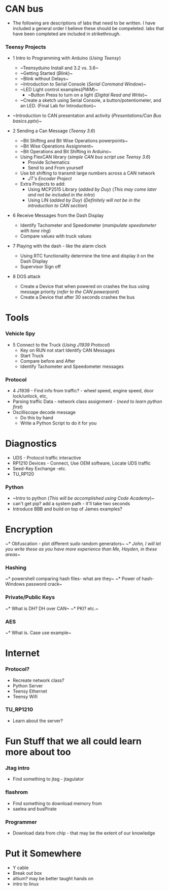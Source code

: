 # CAN bus
* The following are descriptions of labs that need to be written. I have included a general order I believe these should be compeleted.
labs that have been completed are included in strikethrough. 
### Teensy Projects
* 1 Intro to Programming with Arduino (_Using Teensy_)
	- ~Teensyduino Install and 3.2 vs. 3.6~
	- ~Getting Started (_Blink_)~
	- ~Blink without Delays~
	- ~Introduction to Serial Console (_Serial Command Window_)~
	- ~LED Light control examples(_PWM_)~
		- ~Button Press to turn on a light (_Digital Read and Write_)~
	- ~Create a sketch using Serial Console, a button/potentiometer, and an LED. (Final Lab for Introduction)~
	
* ~Introduction to CAN presentation and activity (_Presentations/Can Bus basics.pptx_)~
* 2 Sending a Can Message (_Teensy 3.6_)
	- ~Bit Shifting and Bit Wise Operations powerpoints~
	- ~Bit Wise Operations Assignment~
	- ~Bit Operations and Bit Shifting in Arduino~
	- Using FlexCAN library (_simple CAN bus script use Teensy 3.6_)
		- Provide Schematics
		- Send to and From yourself
	- Use bit shifting to transmit large numbers across a CAN network
		- _JT's Encoder Project_
	- Extra Projects to add:
		- Using MCP2515 Library (_added by Duy_) (_This may come later and not be included in the intro_)
		- Using LIN (_added by Duy_) (_Definitely will not be in the introduction to CAN section_)
	
* 6 Receive Messages from the Dash Display
	- Identify Tachometer and Speedometer (_manipulate speedometer with tone ring_)
	- Compare values with truck values
* 7 Playing with the dash - like the alarm clock
	- Using RTC functionality determine the time and display it on the Dash Display
	- Supervisor Sign off
* 8 DOS attack
	- Create a Device that when powered on crashes the bus using message priority (_refer to the CAN powerpoint_)
	- Create a Device that after 30 seconds crashes the bus
# Tools
### Vehicle Spy
* 5 Connect to the Truck (_Using J1939 Protocol_)
	- Key on RUN not start Identify CAN Messages
	- Start Truck
	- Compare before and After
	- Identify Tachometer and Speedometer messages

### Protocol
* 4 J1939 - Find info from traffic? - wheel speed, engine speed, door lock/unlock, etc, 
* Parsing traffic Data - network class assignment - (_need to learn python first_)
* Oscilliscope decode message
	- Do this by hand
	- Write a Python Script to do it for you

# Diagnostics
* UDS - Protocol traffic interactive
* RP1210 Devices - Connect, Use OEM software, Locate UDS traffic
* Seed-Key Exchange -etc.
* TU_RP120 

### Python
* ~Intro to python (_This will be accomplished using Code Academy_)~
* can't get pip? add a system path - it'll take two seconds
* Introduce BBB and build on top of James examples?





# Encryption
~* Obfuscation - plot different sudo random generators~ 
~* _John, I will let you write these as you have more experience than Me, Hayden, in these areas_~ 
### Hashing
~* powershell comparing hash files- what are they~ 
~* Power of hash- Windows password crack~ 
### Private/Public Keys
~* What is DH? DH over CAN~ 
~* PKI? etc.~ 
### AES
~* What is. Case use example~ 

# Internet
### Protocol?
* Recreate network class?
* Python Server 
* Teensy Ethernet
* Teensy Wifi
### TU_RP1210
* Learn about the server?

# Fun Stuff that we all could learn more about too
### Jtag intro
* Find something to jtag - jtagulator
### flashrom
* Find something to download memory from
* saelea and busPirate
### Programmer
* Download data from chip - that may be the extent of our knowledge


# Put it Somewhere
* Y cable
* Break out box
* altium? may be better taught hands on
* intro to linux


